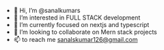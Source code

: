 - 👋 Hi, I’m @sanalkumars
- 👀 I’m interested in FULL STACK development
- 🌱 I’m currently focused on nextjs and typescript
- 💞️ I’m looking to collaborate on Mern stack projects
- 📫  to reach me sanalskumar126@gmail.com

<!---
sanalkumars/sanalkumars is a ✨ special ✨ repository because its `README.md` (this file) appears on your GitHub profile.
You can click the Preview link to take a look at your changes.
--->
